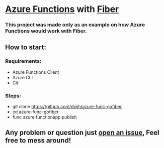 # [Azure Functions](https://azure.microsoft.com/en-us/products/functions) with [Fiber](https://github.com/gofiber/fiber)

### This project was made only as an example on how Azure Functions would work with Fiber.


## How to start:
### Requirements:
- Azure Functions Client
- Azure CLI
- Git
### Steps:
- git clone https://github.com/dviih/azure-func-gofiber
- cd azure-func-gofiber
- func azure functionapp publish <function name>

## Any problem or question just [open an issue](https://github.com/Dviih/azure-func-gofiber/issues/new), Feel free to mess around!